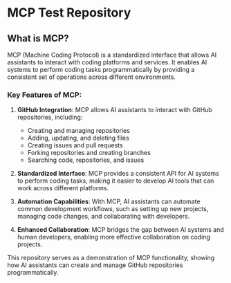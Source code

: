 # MCP Test Repository

## What is MCP?

MCP (Machine Coding Protocol) is a standardized interface that allows AI assistants to interact with coding platforms and services. It enables AI systems to perform coding tasks programmatically by providing a consistent set of operations across different environments.

### Key Features of MCP:

1. **GitHub Integration**: MCP allows AI assistants to interact with GitHub repositories, including:
   - Creating and managing repositories
   - Adding, updating, and deleting files
   - Creating issues and pull requests
   - Forking repositories and creating branches
   - Searching code, repositories, and issues

2. **Standardized Interface**: MCP provides a consistent API for AI systems to perform coding tasks, making it easier to develop AI tools that can work across different platforms.

3. **Automation Capabilities**: With MCP, AI assistants can automate common development workflows, such as setting up new projects, managing code changes, and collaborating with developers.

4. **Enhanced Collaboration**: MCP bridges the gap between AI systems and human developers, enabling more effective collaboration on coding projects.

This repository serves as a demonstration of MCP functionality, showing how AI assistants can create and manage GitHub repositories programmatically.